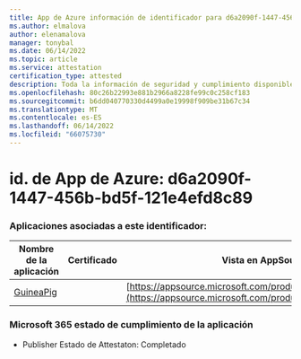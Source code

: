 ```yaml
---
title: App de Azure información de identificador para d6a2090f-1447-456b-bd5f-121e4efd8c89
ms.author: elmalova
author: elenamalova
manager: tonybal
ms.date: 06/14/2022
ms.topic: article
ms.service: attestation
certification_type: attested
description: Toda la información de seguridad y cumplimiento disponible para d6a2090f-1447-456b-bd5f-121e4efd8c89.
ms.openlocfilehash: 80c26b22993e881b2966a8228fe99c0c258cf183
ms.sourcegitcommit: b6dd040770330d4499a0e19998f909be31b67c34
ms.translationtype: MT
ms.contentlocale: es-ES
ms.lasthandoff: 06/14/2022
ms.locfileid: "66075730"
---
```

# <a name="azure-app-id-d6a2090f-1447-456b-bd5f-121e4efd8c89"></a>id. de App de Azure: d6a2090f-1447-456b-bd5f-121e4efd8c89


### <a name="apps-associated-with-this-id"></a>Aplicaciones asociadas a este identificador:
| **Nombre de la aplicación** | **Certificado** | **Vista en AppSource** |
|--------------|---------------|-----------------------|
| [GuineaPig](../forward/WA200003486.md) |  | [https://appsource.microsoft.com/product/office/WA200003486](https://appsource.microsoft.com/product/office/WA200003486) |

### <a name="microsoft-365-app-compliance-status"></a>Microsoft 365 estado de cumplimiento de la aplicación
- Publisher Estado de Attestaton: Completado
